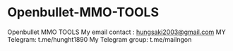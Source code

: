 # Openbullet-MMO-TOOLS
Openbullet MMO TOOLS
My email contact : hungsaki2003@gmail.com
MY Telegram:  t.me/hunght1890
My Telegram group: t.me/mailngon